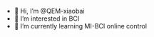 - 👋 Hi, I’m @QEM-xiaobai
- 👀 I’m interested in BCI
- 🌱 I’m currently learning  MI-BCI online control


<!---
QEM-xiaobai/QEM-xiaobai is a ✨ special ✨ repository because its `README.md` (this file) appears on your GitHub profile.
You can click the Preview link to take a look at your changes.
--->
